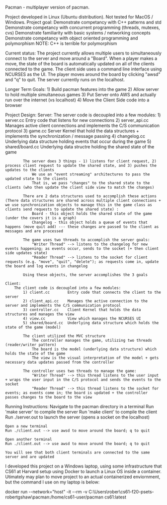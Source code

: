 Pacman - multiplayer version of pacman.

Project developed in Linux (Ubuntu distribution). Not tested for MacOS / Windows.
Project goal:
    Demonstrate competancy with C++ patterns and std
    Demonstrate competancy with concurrent programming (threads, mutexes, cvs)
    Demonstrate familiarity with basic systems / networking concepts 
    Demonstrate competancy with object oriented programming and polymorphism
        NOTE: C++ is terrible for polymorphism

Current status:
    The project currently allows multiple users to simultaneously connect to the server and move around a "Board". When a player makes a move, the state of the board is automatically updated on all of the clients connected to the game. The client side uses a command line interface using NCURSES as the UI. The player moves around the board by clicking "awsd" and "q" to quit. The server currently runs on the localhost.

Longer Term Goals:
    1) Build pacman features into the game
    2) Allow server to hold multiple simultaneous games
    3) Put Server onto AWS and actually run over the internet (vs localhost) 
    4) Move the Client Side code into a browser

Project Design:
    Server:
        The server code is decoupled into a few modules:
            1) server.cc        Entry code that listens for new connections
            2) server_api.cc    Manages active client connections and implements the C/S communication protocol
            3) game.cc          Server Kernel that hold the data structures + implements the synchronization / message passing
            4) changelog.cc     Underlying data structure holding events that occur during the game
            5) shared/board.cc  Underlying data structre holding the shared state of the game

            The server does 3 things - 1) listens for client request, 2) process client request to update the shared state, and 3) pushes the updates to the clients
                We use an "event streaming" architectures to pass the updated state to the clients
                That is, we pass "changes" to the shared state to the clients (who then update the client side view to match the changes)

            There are 2 data structures used to accomplish these actions (There data structures are shared across multiple client connections + we use synchronization objects to manage this in the game class as clients send requests to update the shared state) :
                Board - this object holds the shared state of the game (under the covers it is a graph)
                Changelog - this object holds a queue of events that happens (move quit add) --- these changes are passed to the client as messages and are processed
            
            The game uses two threads to accomplish the server goals:
                "Writer Thread" --> listens to the changelog for new events happening; as events occur, sends to the socket (+ then client side updates state)
                "Reader Thread" --> listens to the socket for client requests (e.g. "move", "quit", "delete"); as requests come in, update the board and log events in changelog

            Using these objects, the server accomplishes the 3 goals

    Client:
        The client code is decoupled into a few modules:
            1) client.cc        Entry code that connects the client to the server
            2) client_api.cc    Manages the active connection to the server and implements the C/S communication protocol
            3) controller.cc    Client Kernel that holds the data structures and manages the view
            4) view.cc          View which manages the NCURSES UI
            5) shared/board.cc  Underlying data structure which holds the state of the game (model)

            The client utilized the MVC structure
                The controller manages the game, utilizing two threads (reader/writer pattern)
                The board is the model (underlying data structure) which holds the state of the game
                The view is the visual interpretation of the model + gets necessary data updates passed from the controller

            The controller uses two threads to manage the game:
                "Writer Thread" --> this thread listens to the user input + wraps the user input in the C/S protocol and sends the events to the socket
                "Reader Thread" --> this thread listens to the socket for events; as events come in; the board is updated + the controller passes changes to the board to the view 
            
Running Instructions:
    Navigate to the pacman directory in a terminal
    Run 'make server' to compile the server
    Run 'make client' to compile the client
    Run ./server.out to launch the server (opens a socket on the localhost)

    Open a new terminal
    Run ./client.out --> use awsd to move around the board; q to quit

    Open another terminal
    Run ./client.out --> use awsd to move around the board; q to quit

    You will see that both client terminals are connected to the same server and are updated


I developed this project on a Windows laptop, using some infrastructure that CS61 at Harvard setup using Docker to launch a Linux OS inside a container. Utimately may plan to move project to an actual containerized enviornment, but the command I use on my laptop is below:

docker run --network="host" -it --rm -v C:\Users\rober\cs61-f20-psets-robertgshaw\pacman:/home/cs61-user/pacman cs61:latest